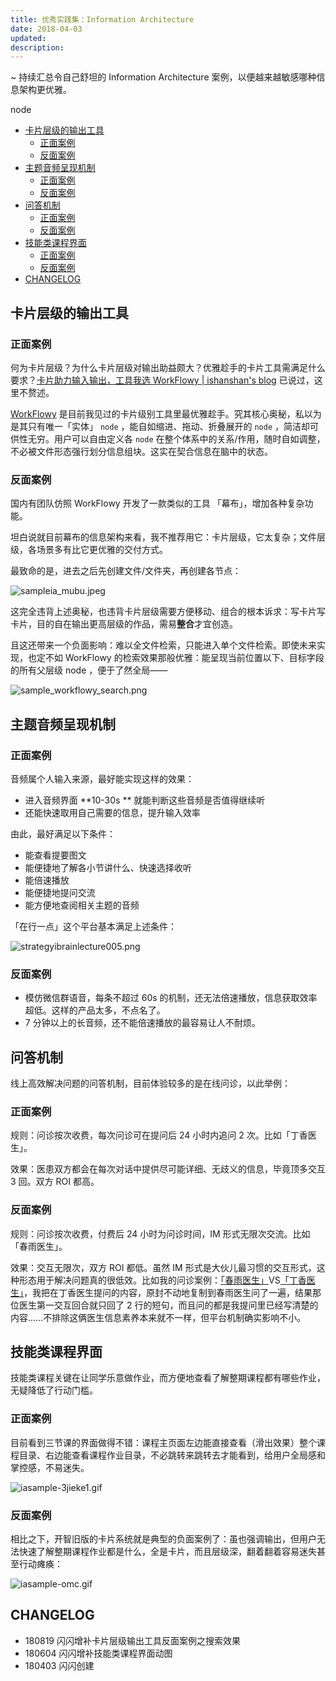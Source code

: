 ```yaml
---
title: 优秀实践集：Information Architecture
date: 2018-04-03
updated: 
description: 
---
```


~ 持续汇总令自己舒坦的 Information Architecture 案例，以便越来越敏感哪种信息架构更优雅。

<!-- START doctoc generated TOC please keep comment here to allow auto update -->node
<!-- DON'T EDIT THIS SECTION, INSTEAD RE-RUN doctoc TO UPDATE -->


- [卡片层级的输出工具](#%E5%8D%A1%E7%89%87%E5%B1%82%E7%BA%A7%E7%9A%84%E8%BE%93%E5%87%BA%E5%B7%A5%E5%85%B7)
  - [正面案例](#%E6%AD%A3%E9%9D%A2%E6%A1%88%E4%BE%8B)
  - [反面案例](#%E5%8F%8D%E9%9D%A2%E6%A1%88%E4%BE%8B)
- [主题音频呈现机制](#%E4%B8%BB%E9%A2%98%E9%9F%B3%E9%A2%91%E5%91%88%E7%8E%B0%E6%9C%BA%E5%88%B6)
  - [正面案例](#%E6%AD%A3%E9%9D%A2%E6%A1%88%E4%BE%8B-1)
  - [反面案例](#%E5%8F%8D%E9%9D%A2%E6%A1%88%E4%BE%8B-1)
- [问答机制](#%E9%97%AE%E7%AD%94%E6%9C%BA%E5%88%B6)
  - [正面案例](#%E6%AD%A3%E9%9D%A2%E6%A1%88%E4%BE%8B-2)
  - [反面案例](#%E5%8F%8D%E9%9D%A2%E6%A1%88%E4%BE%8B-2)
- [技能类课程界面](#%E6%8A%80%E8%83%BD%E7%B1%BB%E8%AF%BE%E7%A8%8B%E7%95%8C%E9%9D%A2)
  - [正面案例](#%E6%AD%A3%E9%9D%A2%E6%A1%88%E4%BE%8B-3)
  - [反面案例](#%E5%8F%8D%E9%9D%A2%E6%A1%88%E4%BE%8B-3)
- [CHANGELOG](#changelog)

<!-- END doctoc generated TOC please keep comment here to allow auto update -->


## 卡片层级的输出工具

### 正面案例

何为卡片层级？为什么卡片层级对输出助益颇大？优雅趁手的卡片工具需满足什么要求？[卡片助力输入输出，工具我选 WorkFlowy | ishanshan's blog](/selfedu/HbOutputWorkFlowy) 已说过，这里不赘述。

[WorkFlowy](https://workflowy.com/demo/embed/) 是目前我见过的卡片级别工具里最优雅趁手。究其核心奥秘，私以为是其只有唯一「实体」 `node` ，能自如缩进、拖动、折叠展开的 `node` ，简洁却可供性无穷。用户可以自由定义各 `node` 在整个体系中的关系/作用，随时自如调整，不必被文件形态强行划分信息组块。这实在契合信息在脑中的状态。

### 反面案例

国内有团队仿照 WorkFlowy 开发了一款类似的工具 「幕布」，增加各种复杂功能。

坦白说就目前幕布的信息架构来看，我不推荐用它：卡片层级，它太复杂；文件层级，各场景多有比它更优雅的交付方式。

最致命的是，进去之后先创建文件/文件夹，再创建各节点：

![sampleia_mubu.jpeg](https://ishanshan.zoomquiet.top/share/sampleia_mubu.jpeg?imageView2/2/w/400)

这完全违背上述奥秘，也违背卡片层级需要方便移动、组合的根本诉求：写卡片写卡片，目的自在输出更高层级的作品，需易**整合**才宜创造。

且这还带来一个负面影响：难以全文件检索，只能进入单个文件检索。即使未来实现，也定不如 WorkFlowy 的检索效果那般优雅：能呈现当前位置以下、目标字段的所有父层级 node ，便于了然全局——


![sample_workflowy_search.png](http://openmindclub.zoomquiet.top/ishanshan/sample_workflowy_search.png)


## 主题音频呈现机制

### 正面案例

音频属个人输入来源，最好能实现这样的效果：

- 进入音频界面 **10-30s ** 就能判断这些音频是否值得继续听
- 还能快速取用自己需要的信息，提升输入效率

由此，最好满足以下条件：

- 能查看提要图文
- 能便捷地了解各小节讲什么、快速选择收听
- 能倍速播放
- 能便捷地提问交流
- 能方便地查阅相关主题的音频

「在行一点」这个平台基本满足上述条件：

	
![strategyibrainlecture005.png](http://pics.ibrainbaby.cn/share/strategyibrainlecture005.png?imageslim)

### 反面案例

- 模仿微信群语音，每条不超过 60s 的机制，还无法倍速播放，信息获取效率超低。这样的产品太多，不点名了。
- 7 分钟以上的长音频，还不能倍速播放的最容易让人不耐烦。

## 问答机制

线上高效解决问题的问答机制，目前体验较多的是在线问诊，以此举例：




### 正面案例

规则：问诊按次收费，每次问诊可在提问后 24 小时内追问 2 次。比如「丁香医生」。

效果：医患双方都会在每次对话中提供尽可能详细、无歧义的信息，毕竟顶多交互 3 回。双方 ROI 都高。

### 反面案例 

规则：问诊按次收费，付费后 24 小时为问诊时间，IM 形式无限次交流。比如「春雨医生」。

效果：交互无限次，双方 ROI 都低。虽然 IM 形式是大伙儿最习惯的交互形式，这种形态用于解决问题真的很低效。比如我的问诊案例：[「春雨医生」](https://ishanshan.zoomquiet.top/share/sampleia_qa_dr.chunyu.jpeg?imageslim)VS[「丁香医生」](https://ishanshan.zoomquiet.top/share/sampleia_qa_dr.dingxiang.jpeg?imageslim)，我把在丁香医生提问的内容，原封不动地复制到春雨医生问了一遍，结果那位医生第一交互回合就只回了 2 行的短句，而且问的都是我提问里已经写清楚的内容……不排除这俩医生信息素养本来就不一样，但平台机制确实影响不小。



## 技能类课程界面

技能类课程关键在让同学乐意做作业，而方便地查看了解整期课程都有哪些作业，无疑降低了行动门槛。

### 正面案例

目前看到三节课的界面做得不错：课程主页面左边能直接查看（滑出效果）整个课程目录、右边能查看课程作业目录，不必跳转来跳转去才能看到，给用户全局感和掌控感，不易迷失。

![iasample-3jieke1.gif](https://ishanshan.zoomquiet.top/share/iasample-3jieke1.gif)

### 反面案例

相比之下，开智旧版的卡片系统就是典型的负面案例了：虽也强调输出，但用户无法快速了解整期课程作业都是什么，全是卡片，而且层级深，翻着翻着容易迷失甚至行动瘫痪：


![iasample-omc.gif](https://ishanshan.zoomquiet.top/share/iasample-omc.gif)

## CHANGELOG  

- 180819 闪闪增补卡片层级输出工具反面案例之搜索效果
- 180604 闪闪增补技能类课程界面动图
- 180403 闪闪创建


